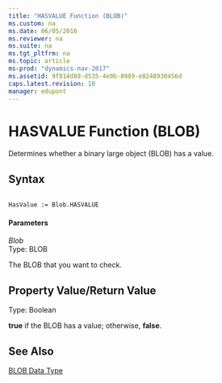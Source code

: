 ```yaml
---
title: "HASVALUE Function (BLOB)"
ms.custom: na
ms.date: 06/05/2016
ms.reviewer: na
ms.suite: na
ms.tgt_pltfrm: na
ms.topic: article
ms-prod: "dynamics-nav-2017"
ms.assetid: 9f814d8d-d535-4e0b-8989-e0248930456d
caps.latest.revision: 10
manager: edupont
---
```

# HASVALUE Function (BLOB)
Determines whether a binary large object \(BLOB\) has a value.  
  
## Syntax  
  
```  
  
HasValue := Blob.HASVALUE  
```  
  
#### Parameters  
 *Blob*  
 Type: BLOB  
  
 The BLOB that you want to check.  
  
## Property Value/Return Value  
 Type: Boolean  
  
 **true** if the BLOB has a value; otherwise, **false**.  
  
## See Also  
 [BLOB Data Type](BLOB-Data-Type.md)